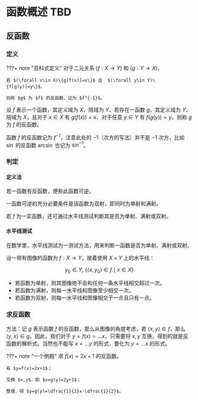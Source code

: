 # 函数概述 TBD

## 反函数

### 定义

???+ note "百科式定义"
    对于二元关系 $(f:X\rightarrow Y)$ 和 $(g:Y\rightarrow X)$，

    若 $(\forall x\in X)\{g[f(x)]=x\}$ 且  $(\forall y\in Y)\{f[g(y)]=y\}$，

    则称 $g$ 为 $f$ 的反函数，记为 $f^{-1}$。

设 $f$ 表示一个函数，其定义域为 $X$、陪域为 $Y$，若存在一函数 $g$，其定义域为 $Y$、陪域为 $X$，且对于 $x\in X$ 有 $g(f(x))=x$、对于任意 $y\in Y$ 有 $f(g(y))=y$，则称 $g$ 为 $f$ 的反函数。

函数 $f$ 的反函数记为 $f^{-1}$，注意此处的 $-1$（次方的写法）并不是 $-1$ 次方，比如 $\sin$ 的反函数 $\arcsin$ 也记为 $\sin^{-1}$。

### 判定

#### 定义法

若一函数有反函数，便称此函数可逆。

一函数可逆的充分必要条件是该函数为双射，即同时为单射和满射。

若 $f$ 为一实函数，还可通过水平线测试判断其是否为单射、满射或双射。

#### 水平线测试

在数学里，水平线测试为一测试方法，用来判断一函数是否为单射、满射或双射。

设一带有图像的函数为 $f:X\rightarrow Y$，接着使用 $X\times Y$ 上的水平线：

$$
y_0\in Y,\ \{\langle x,y_0\rangle\in f\mid x\in X\}
$$

- 若函数为单射，则其图像绝不会和任何一条水平线相交超过一次。
- 若函数为满射，则每一水平线和图像至少相交一次。
- 若函数为双射，则每一水平线和图像相交于一点且只有一点。

### 求反函数

方法：记 $g$ 表示函数 $f$ 的反函数，那么从图像的角度考虑，若 $\langle x,y\rangle\in f$，那么 $\langle y,x\rangle\in g$，因此，我们对于 $y=f(x)=\dots x$，只需要将 $x,y$ 互换，得到的就是反函数的解析式。当然也不能写 $x=\dots y$ 的形式，要化为 $y=\dots x$ 的形式。

???+ note "一个例题"
    求 $f(x)=2x+1$ 的反函数。

    有 $y=f(x)=2x+1$；

    交换 $x,y$，即 $x=g(y)=2y+1$；

    整理，得 $y=g(y)=\dfrac{1}{2}x-\dfrac{1}{2}$。
